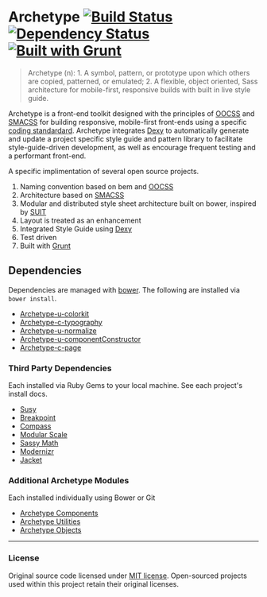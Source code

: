 # Archetype [![Build Status](https://secure.travis-ci.org/Archetype-CSS/Archetype.png?branch=master)](http://travis-ci.org/Archetype-CSS/Archetype) [![Dependency Status](http://img.shields.io/gemnasium/Archetype-CSS/Archetype.svg)](https://gemnasium.com/Archetype-CSS/Archetype) [![Built with Grunt](https://cdn.gruntjs.com/builtwith.png)](http://gruntjs.com/)

>Archetype (n): 1. A symbol, pattern, or prototype upon which others are copied, patterned, or emulated; 2. A flexible, object oriented, Sass architecture for mobile-first, responsive builds with built in live style guide.

Archetype is a front-end toolkit designed with the principles of [OOCSS](https://github.com/stubbornella/oocss) and [SMACSS](http://smacss.com) for building responsive, mobile-first front-ends using a specific [coding standardard](https://github.com/Archetype-CSS/Archetype/blob/dev/style-guide/docs/README.md). Archetype integrates [Dexy](http://dexy.it) to automatically generate and update a project specific style guide and pattern library to facilitate style-guide-driven development, as well as encourage frequent testing and a performant front-end.

A specific implimentation of several open source projects.

  1. Naming convention based on bem and [OOCSS](https://github.com/stubbornella/oocss) 
  2. Architecture based on [SMACSS](http://smacss.com) 
  2. Modular and distributed style sheet architecture built on bower, inspired by [SUIT](https://github.com/suitcss/suit)
  3. Layout is treated as an enhancement
  4. Integrated Style Guide using [Dexy](https://github.com/dexy/dexy)
  5. Test driven
  6. Built with [Grunt](http://bower.io)

## Dependencies
Dependencies are managed with [bower](http://bower.io). The following are installed via `bower install`.

  * [Archetype-u-colorkit](https://github.com/Archetype-CSS/Archetype-u-colorkit)
  * [Archetype-c-typography](https://github.com/Archetype-CSS/Archetype-c-typography)
  * [Archetype-u-normalize](https://github.com/Archetype-CSS/Archetype-u-normalize)
  * [Archetype-u-componentConstructor](https://github.com/Archetype-CSS/Archetype-u-componentConstructor)
  * [Archetype-c-page](https://github.com/Archetype-CSS/Archetype-c-page)

### Third Party Dependencies

Each installed via Ruby Gems to your local machine. See each project's install docs.

  * [Susy](http://susy.oddbird.net)
  * [Breakpoint](https://github.com/Team-Sass/breakpoint)
  * [Compass](http://compass-style.org/)
  * [Modular Scale](https://github.com/Team-Sass/modular-scale)
  * [Sassy Math](https://github.com/Team-Sass/Sassy-math)
  * [Modernizr](http://modernizr.com)
  * [Jacket](https://github.com/Tam-Sass/jacket)

### Additional Archetype Modules

Each installed individually using Bower or Git

  * [Archetype Components](https://github.com/Archetype-CSS?query=Archetype-c-)
  * [Archetype Utilities](https://github.com/Archetype-CSS?query=Archetype-u-)
  * [Archetype Objects](https://github.com/Archetype-CSS?query=Archetype-o-)

---
### License
Original source code licensed under [MIT license](http://www.opensource.org/licenses/mit-license.php). Open-sourced projects used within this project retain their original licenses.

